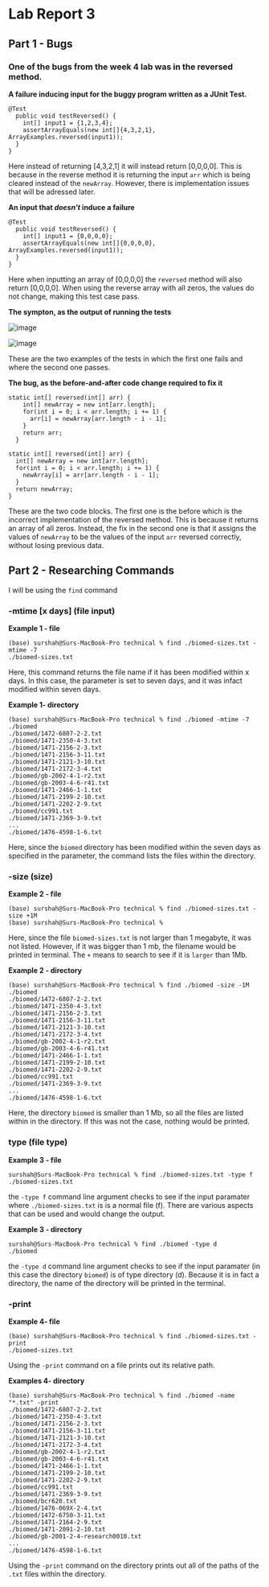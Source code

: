 # Lab Report 3


## Part 1 - Bugs


### One of the bugs from the week 4 lab was in the reversed method.


**A failure inducing input for the buggy program written as a JUnit Test.**


```
@Test
  public void testReversed() {
    int[] input1 = {1,2,3,4};
    assertArrayEquals(new int[]{4,3,2,1}, ArrayExamples.reversed(input1));
  }
}
```

Here instead of returning [4,3,2,1] it will instead return [0,0,0,0]. This is because in the reverse method it is returning the input `arr` which is being cleared instead of the `newArray`. However, there is implementation issues that will be adressed later.

**An input that *doesn't* induce a failure**

```
@Test
  public void testReversed() {
    int[] input1 = {0,0,0,0};
    assertArrayEquals(new int[]{0,0,0,0}, ArrayExamples.reversed(input1));
  }
}
```

Here when inputting an array of [0,0,0,0] the `reversed` method will also return [0,0,0,0]. When using the reverse array with all zeros, the values do not change, making this test case pass.

**The sympton, as the output of running the tests**

![image](https://github.com/sur-shah/cse15l-lab-reports/assets/156368641/cbb42cb6-b588-4185-b9d8-3a25b17d4e3c)

![image](https://github.com/sur-shah/cse15l-lab-reports/assets/156368641/477d85f5-1076-4259-8600-00a4ae4f7cd5)

These are the two examples of the tests in which the first one fails and where the second one passes.

**The bug, as the before-and-after code change required to fix it**

```
static int[] reversed(int[] arr) {
    int[] newArray = new int[arr.length];
    for(int i = 0; i < arr.length; i += 1) {
      arr[i] = newArray[arr.length - i - 1];
    }
    return arr;
  }
  ```

  
  ```
  static int[] reversed(int[] arr) {
    int[] newArray = new int[arr.length];
    for(int i = 0; i < arr.length; i += 1) {
      newArray[i] = arr[arr.length - i - 1];
    }
    return newArray;
  }
  ```
  
These are the two code blocks. The first one is the before which is the incorrect implementation of the reversed method. This is because it returns an array of all zeros. Instead, the fix in the second one is that it assigns the values of `newArray` to be the values of the input `arr` reversed correctly, without losing previous data.

## Part 2 - Researching Commands

I will be using the `find` command 

### -mtime [x days] (file input)

**Example 1 - file**

```
(base) surshah@Surs-MacBook-Pro technical % find ./biomed-sizes.txt -mtime -7
./biomed-sizes.txt
```

Here, this command returns the file name if it has been modified within x days. In this case, the parameter is set to seven days, and it was infact modified within seven days.

**Example 1- directory**

```
(base) surshah@Surs-MacBook-Pro technical % find ./biomed -mtime -7
./biomed
./biomed/1472-6807-2-2.txt
./biomed/1471-2350-4-3.txt
./biomed/1471-2156-2-3.txt
./biomed/1471-2156-3-11.txt
./biomed/1471-2121-3-10.txt
./biomed/1471-2172-3-4.txt
./biomed/gb-2002-4-1-r2.txt
./biomed/gb-2003-4-6-r41.txt
./biomed/1471-2466-1-1.txt
./biomed/1471-2199-2-10.txt
./biomed/1471-2202-2-9.txt
./biomed/cc991.txt
./biomed/1471-2369-3-9.txt
...
./biomed/1476-4598-1-6.txt
```

Here, since the `biomed` directory has been modified within the seven days as specified in the parameter, the command lists the files within the directory.

### -size (size)

**Example 2 - file**

```
(base) surshah@Surs-MacBook-Pro technical % find ./biomed-sizes.txt -size +1M
(base) surshah@Surs-MacBook-Pro technical %
```

Here, since the file `biomed-sizes.txt` is not larger than 1 megabyte, it was not listed. However, if it was bigger than 1 mb, the filename would be printed in terminal. The `+` means to search to see if it is `larger` than 1Mb.

**Example 2 - directory**

```
(base) surshah@Surs-MacBook-Pro technical % find ./biomed -size -1M
./biomed
./biomed/1472-6807-2-2.txt
./biomed/1471-2350-4-3.txt
./biomed/1471-2156-2-3.txt
./biomed/1471-2156-3-11.txt
./biomed/1471-2121-3-10.txt
./biomed/1471-2172-3-4.txt
./biomed/gb-2002-4-1-r2.txt
./biomed/gb-2003-4-6-r41.txt
./biomed/1471-2466-1-1.txt
./biomed/1471-2199-2-10.txt
./biomed/1471-2202-2-9.txt
./biomed/cc991.txt
./biomed/1471-2369-3-9.txt
...
./biomed/1476-4598-1-6.txt
```

Here, the directory `biomed` is smaller than 1 Mb, so all the files are listed within in the directory. If this was not the case, nothing would be printed.

### type (file type)

**Example 3 - file**

```
surshah@Surs-MacBook-Pro technical % find ./biomed-sizes.txt -type f
./biomed-sizes.txt
```

the `-type f` command line argument checks to see if the input paramater where `./biomed-sizes.txt` is is a normal file (f). There are various aspects that can be used and would change the output. 

**Example 3 - directory**

```
surshah@Surs-MacBook-Pro technical % find ./biomed -type d
./biomed
```

the `-type d` command line argument checks to see if the input paramater (in this case the directory `biomed`) is of type directory (d). Because it is in fact a directory, the name of the directory will be printed in the terminal.

### -print

**Example 4- file**

```
(base) surshah@Surs-MacBook-Pro technical % find ./biomed-sizes.txt -print
./biomed-sizes.txt
```

Using the `-print` command on a file prints out its relative path. 

**Examples 4- directory**

```
(base) surshah@Surs-MacBook-Pro technical % find ./biomed -name "*.txt" -print
./biomed/1472-6807-2-2.txt
./biomed/1471-2350-4-3.txt
./biomed/1471-2156-2-3.txt
./biomed/1471-2156-3-11.txt
./biomed/1471-2121-3-10.txt
./biomed/1471-2172-3-4.txt
./biomed/gb-2002-4-1-r2.txt
./biomed/gb-2003-4-6-r41.txt
./biomed/1471-2466-1-1.txt
./biomed/1471-2199-2-10.txt
./biomed/1471-2202-2-9.txt
./biomed/cc991.txt
./biomed/1471-2369-3-9.txt
./biomed/bcr620.txt
./biomed/1476-069X-2-4.txt
./biomed/1472-6750-3-11.txt
./biomed/1471-2164-2-9.txt
./biomed/1471-2091-2-10.txt
./biomed/gb-2001-2-4-research0010.txt
...
./biomed/1476-4598-1-6.txt
```

Using the `-print` command on the directory prints out all of the paths of the `.txt` files within the directory.









   








  

